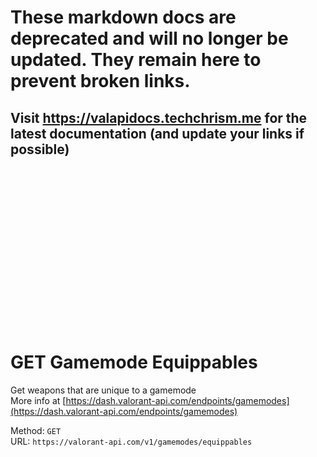 <!--

This file is automatically generated!
Do not edit it directly!
See https://github.com/techchrism/valorant-api-docs/blob/trunk/contributing.md for more information.

-->

# These markdown docs are deprecated and will no longer be updated. They remain here to prevent broken links.
## Visit <https://valapidocs.techchrism.me> for the latest documentation (and update your links if possible)
<br><br><br><br><br><br><br><br><br><br><br><br><br><br><br>
# GET Gamemode Equippables

Get weapons that are unique to a gamemode  
More info at [https://dash.valorant-api.com/endpoints/gamemodes](https://dash.valorant-api.com/endpoints/gamemodes)  


Method: `GET`  
URL: `https://valorant-api.com/v1/gamemodes/equippables`  
